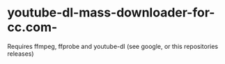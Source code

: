 # youtube-dl-mass-downloader-for-cc.com-

Requires ffmpeg, ffprobe and youtube-dl (see google, or this repositories releases)
